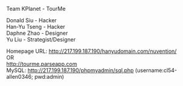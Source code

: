 Team KPlanet - TourMe

Donald Siu - Hacker<br>
Han-Yu Tseng - Hacker<br>
Daphne Zhao - Designer<br>
Yu Liu - Strategist/Designer<br>

Homepage URL: http://217.199.187.190/hanyudomain.com/nuvention/ <br> OR <br>http://tourme.parseapp.com<br>
MySQL: http://217.199.187.190/phpmyadmin/sql.php (username:cl54-allen0346; pwd:admin)
